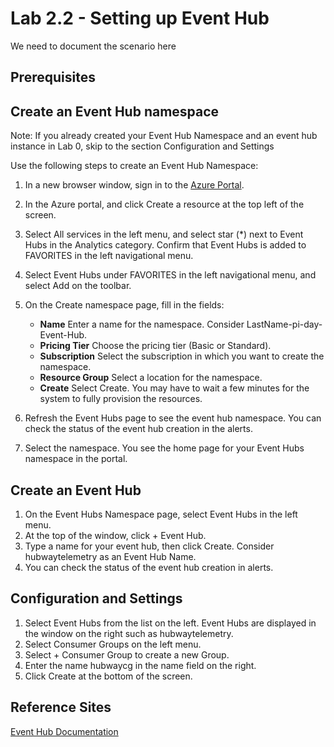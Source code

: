 # Lab 2.2 - Setting up Event Hub
We need to document the scenario here


## Prerequisites


## Create an Event Hub namespace

Note:  If you already created your Event Hub Namespace and an event hub instance in Lab 0, skip to the section Configuration and Settings

Use the following steps to create an Event Hub Namespace:    

1. In a new browser window, sign in to the [Azure Portal][Azure-Portal].

2. In the Azure portal, and click Create a resource at the top left of the screen.
3. Select All services in the left menu, and select star (*) next to Event Hubs in the Analytics category. Confirm that Event Hubs is added to FAVORITES in the left navigational menu.
4. Select Event Hubs under FAVORITES in the left navigational menu, and select Add on the toolbar.
5. On the Create namespace page, fill in the fields:
   * **Name** Enter a name for the namespace. Consider LastName-pi-day-Event-Hub.
   * **Pricing Tier** Choose the pricing tier (Basic or Standard).
   * **Subscription** Select the subscription in which you want to create the namespace.
   * **Resource Group** Select a location for the namespace.
   * **Create** Select Create. You may have to wait a few minutes for the system to fully provision the resources.
6. Refresh the Event Hubs page to see the event hub namespace. You can check the status of the event hub creation in the alerts. 
7. Select the namespace. You see the home page for your Event Hubs namespace in the portal. 

## Create an Event Hub

1.  On the Event Hubs Namespace page, select Event Hubs in the left menu.
2.  At the top of the window, click + Event Hub.
3.  Type a name for your event hub, then click Create.  Consider hubwaytelemetry as an Event Hub Name.
4.  You can check the status of the event hub creation in alerts.
   

## Configuration and Settings


1.  Select Event Hubs from the list on the left.  Event Hubs are displayed in the window on the right such as hubwaytelemetry.
2.  Select Consumer Groups on the left menu.
3.  Select + Consumer Group to create a new Group.
4.  Enter the name hubwaycg in the name field on the right.
5.  Click Create at the bottom of the screen.


## Reference Sites



[Event Hub Documentation][EventHub-Documentation]



[Azure-Portal]: https://portal.azure.com/ 

[EventHub-Documentation]: https://docs.microsoft.com/en-us/azure/event-hubs/
